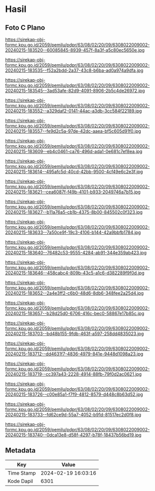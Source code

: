 # Hasil

## Foto C Plano

https://sirekap-obj-formc.kpu.go.id/2059/pemilu/pdpr/63/08/02/20/09/6308022009002-20240215-183520--60085845-8939-457f-8a3f-a5c80ec5650e.jpg

https://sirekap-obj-formc.kpu.go.id/2059/pemilu/pdpr/63/08/02/20/09/6308022009002-20240215-183535--f52a2bdd-2a37-43c8-b6ba-ad0a974a9dfa.jpg

https://sirekap-obj-formc.kpu.go.id/2059/pemilu/pdpr/63/08/02/20/09/6308022009002-20240215-183545--3ad53afe-82d9-4091-8906-2b5c4de26972.jpg

https://sirekap-obj-formc.kpu.go.id/2059/pemilu/pdpr/63/08/02/20/09/6308022009002-20240215-183552--a329daf2-0141-44ac-a3db-3cc584f22189.jpg

https://sirekap-obj-formc.kpu.go.id/2059/pemilu/pdpr/63/08/02/20/09/6308022009002-20240215-183557--fe9d2c5a-97de-42dc-aaea-bf5c605d91f0.jpg

https://sirekap-obj-formc.kpu.go.id/2059/pemilu/pdpr/63/08/02/20/09/6308022009002-20240215-183609--eb4c0461-ca76-496d-ada1-0e681c7ef8ea.jpg

https://sirekap-obj-formc.kpu.go.id/2059/pemilu/pdpr/63/08/02/20/09/6308022009002-20240215-183614--495afc5d-40cd-42bb-9500-4cf49e6c2e3f.jpg

https://sirekap-obj-formc.kpu.go.id/2059/pemilu/pdpr/63/08/02/20/09/6308022009002-20240215-183621--cea6087f-f49b-4101-b933-2049746a7b15.jpg

https://sirekap-obj-formc.kpu.go.id/2059/pemilu/pdpr/63/08/02/20/09/6308022009002-20240215-183627--b11a76a5-cb1b-4375-8b00-845502c0f323.jpg

https://sirekap-obj-formc.kpu.go.id/2059/pemilu/pdpr/63/08/02/20/09/6308022009002-20240215-183633--7a50ce9f-19c3-4106-b144-42a9bbfb1784.jpg

https://sirekap-obj-formc.kpu.go.id/2059/pemilu/pdpr/63/08/02/20/09/6308022009002-20240215-183640--76482c53-9555-4284-ab91-344e359ab423.jpg

https://sirekap-obj-formc.kpu.go.id/2059/pemilu/pdpr/63/08/02/20/09/6308022009002-20240215-183646--458cabc4-809b-43c5-a1c6-d382289f9f0d.jpg

https://sirekap-obj-formc.kpu.go.id/2059/pemilu/pdpr/63/08/02/20/09/6308022009002-20240215-183652--2a4e3ff2-c6b0-48d6-8db6-348fee2a25d4.jpg

https://sirekap-obj-formc.kpu.go.id/2059/pemilu/pdpr/63/08/02/20/09/6308022009002-20240215-183657--b28d25d0-6706-416c-bec0-58867e17b85c.jpg

https://sirekap-obj-formc.kpu.go.id/2059/pemilu/pdpr/63/08/02/20/09/6308022009002-20240215-183703--bd48b155-9fdb-463f-a597-258dd4835023.jpg

https://sirekap-obj-formc.kpu.go.id/2059/pemilu/pdpr/63/08/02/20/09/6308022009002-20240215-183712--dd4631f7-4836-4979-841e-9448d1098a23.jpg

https://sirekap-obj-formc.kpu.go.id/2059/pemilu/pdpr/63/08/02/20/09/6308022009002-20240215-183719--cc397a43-2228-4914-88fb-79f0d2ac0621.jpg

https://sirekap-obj-formc.kpu.go.id/2059/pemilu/pdpr/63/08/02/20/09/6308022009002-20240215-183726--c00e85a1-f7f9-4812-8579-d448c8b63d52.jpg

https://sirekap-obj-formc.kpu.go.id/2059/pemilu/pdpr/63/08/02/20/09/6308022009002-20240215-183733--fd62ce9d-55a7-4052-b91d-81517ec2d0f8.jpg

https://sirekap-obj-formc.kpu.go.id/2059/pemilu/pdpr/63/08/02/20/09/6308022009002-20240215-183740--0dca13e8-d58f-4297-b78f-18437b56bd19.jpg


## Metadata

| Key        | Value               |
| ---------- | ------------------- |
| Time Stamp | 2024-02-19 16:03:16 |
| Kode Dapil | 6301                |



